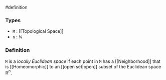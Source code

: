 #definition
### Types
- `M` : [[Topological Space]]
- `n` : $\mathbb{N}$
### Definition
`M` is a *locally Euclidean space* if each point in `M` has a [[Neighborhood]] that is [[Homeomorphic]] to an [[open set|open]] subset of the Euclidean space $\mathbb{R}^n$. 
